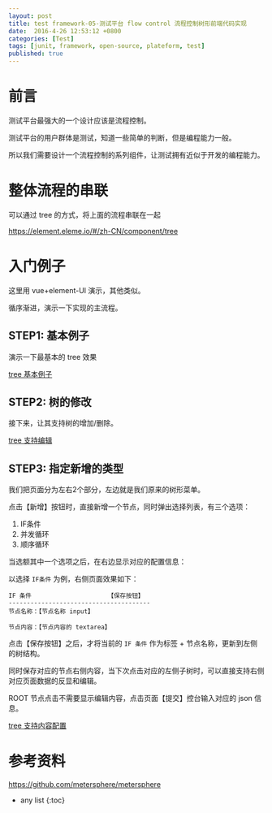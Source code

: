 ```yaml
---
layout: post
title: test framework-05-测试平台 flow control 流程控制树形前端代码实现
date:  2016-4-26 12:53:12 +0800
categories: [Test]
tags: [junit, framework, open-source, plateform, test]
published: true
---
```


# 前言

测试平台最强大的一个设计应该是流程控制。

测试平台的用户群体是测试，知道一些简单的判断，但是编程能力一般。

所以我们需要设计一个流程控制的系列组件，让测试拥有近似于开发的编程能力。

# 整体流程的串联

可以通过 tree 的方式，将上面的流程串联在一起

https://element.eleme.io/#/zh-CN/component/tree

# 入门例子

这里用 vue+element-UI 演示，其他类似。

循序渐进，演示一下实现的主流程。

## STEP1: 基本例子

演示一下最基本的 tree 效果

[tree 基本例子](https://houbb.github.io/tools/test-plateform/01-basic.html)

## STEP2: 树的修改

接下来，让其支持树的增加/删除。

[tree 支持编辑](https://houbb.github.io/tools/test-plateform/02-edit.html)

## STEP3: 指定新增的类型

我们把页面分为左右2个部分，左边就是我们原来的树形菜单。

点击【新增】按钮时，直接新增一个节点，同时弹出选择列表，有三个选项：

1. IF条件
2. 并发循环
3. 顺序循环

当选额其中一个选项之后，在右边显示对应的配置信息：

以选择 `IF条件` 为例，右侧页面效果如下：

```
IF 条件                     【保存按钮】
---------------------------------------
节点名称：【节点名称 input】

节点内容：【节点内容的 textarea】
```

点击【保存按钮】之后，才将当前的 `IF 条件` 作为标签 + 节点名称，更新到左侧的树结构。

同时保存对应的节点右侧内容，当下次点击对应的左侧子树时，可以直接支持右侧对应页面数据的反显和编辑。

ROOT 节点点击不需要显示编辑内容，点击页面【提交】控台输入对应的 json 信息。

[tree 支持内容配置](https://houbb.github.io/tools/test-plateform/03-config.html)

# 参考资料

https://github.com/metersphere/metersphere

* any list
{:toc}